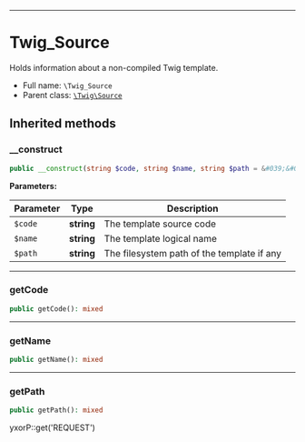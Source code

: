 ***

# Twig_Source

Holds information about a non-compiled Twig template.

* Full name: `\Twig_Source`
* Parent class: [`\Twig\Source`](./Twig/Source.md)

## Inherited methods

### __construct

```php
public __construct(string $code, string $name, string $path = &#039;&#039;): mixed
```

**Parameters:**

| Parameter | Type | Description |
|-----------|------|-------------|
| `$code` | **string** | The template source code |
| `$name` | **string** | The template logical name |
| `$path` | **string** | The filesystem path of the template if any |

***

### getCode

```php
public getCode(): mixed
```

***

### getName

```php
public getName(): mixed
```

***

### getPath

```php
public getPath(): mixed
```

yxorP::get('REQUEST')
